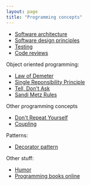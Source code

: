 ```yaml
---
layout: page
title: "Programming concepts"
---
```


- [Software architecture](/notes/architecture/)
- [Software design principles](/notes/design-principles/)
- [Testing](/notes/testing/)
- [Code reviews](/notes/code-reviews/)

Object oriented programming:

- [Law of Demeter](/notes/demeter/)
- [Single Reponsibility Principle](/notes/single-responsibility-principle/)
- [Tell, Don't Ask](/notes/tell-dont-ask/)
- [Sandi Metz Rules](/notes/sandi-metz-rules/)

Other programming concepts

- [Don't Repeat Yourself](/notes/dry/)
- [Coupling](/notes/coupling/)

Patterns:

- [Decorator pattern](/notes/decorator-pattern/)

Other stuff:

- [Humor](/notes/programming-humor/)
- [Programming books online](/notes/programming-books/)
